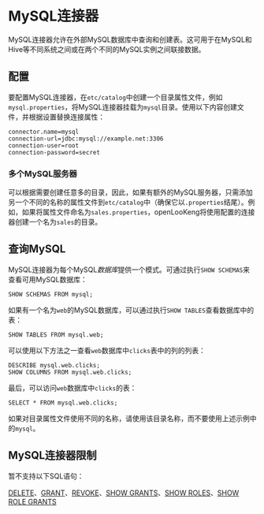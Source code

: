
# MySQL连接器

MySQL连接器允许在外部MySQL数据库中查询和创建表。这可用于在MySQL和Hive等不同系统之间或在两个不同的MySQL实例之间联接数据。

## 配置

要配置MySQL连接器，在`etc/catalog`中创建一个目录属性文件，例如`mysql.properties`，将MySQL连接器挂载为`mysql`目录。使用以下内容创建文件，并根据设置替换连接属性：

``` properties
connector.name=mysql
connection-url=jdbc:mysql://example.net:3306
connection-user=root
connection-password=secret
```

### 多个MySQL服务器

可以根据需要创建任意多的目录，因此，如果有额外的MySQL服务器，只需添加另一个不同的名称的属性文件到`etc/catalog`中（确保它以`.properties`结尾）。例如，如果将属性文件命名为`sales.properties`，openLooKeng将使用配置的连接器创建一个名为`sales`的目录。

## 查询MySQL

MySQL连接器为每个MySQL*数据库*提供一个模式。可通过执行`SHOW SCHEMAS`来查看可用MySQL数据库：

    SHOW SCHEMAS FROM mysql;

如果有一个名为`web`的MySQL数据库，可以通过执行`SHOW TABLES`查看数据库中的表：

    SHOW TABLES FROM mysql.web;

可以使用以下方法之一查看`web`数据库中`clicks`表中的列的列表：

    DESCRIBE mysql.web.clicks;
    SHOW COLUMNS FROM mysql.web.clicks;

最后，可以访问`web`数据库中`clicks`的表：

    SELECT * FROM mysql.web.clicks;

如果对目录属性文件使用不同的名称，请使用该目录名称，而不要使用上述示例中的`mysql`。

## MySQL连接器限制

暂不支持以下SQL语句：

[DELETE](../sql/delete.md)、[GRANT](../sql/grant.md)、[REVOKE](../sql/revoke.md)、[SHOW GRANTS](../sql/show-grants.md)、[SHOW ROLES](../sql/show-roles.md)、[SHOW ROLE GRANTS](../sql/show-role-grants.md)